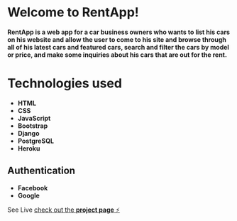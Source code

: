 # Welcome to RentApp!

**RentApp is a web app for a car business owners who wants to list his cars on his website and allow the user to come to his site and browse through all of his latest cars and featured cars, search and filter the cars by model or price, and make some inquiries about his cars that are out for the rent.**


# **Technologies used**

- **HTML**
- **CSS**
- **JavaScript**
- **Bootstrap**
- **Django**
- **PostgreSQL**
- **Heroku**

## Authentication

- **Facebook**
- **Google**

See Live [check out the **project page** ⚡️](https://pacific-ocean-57544.herokuapp.com/)
